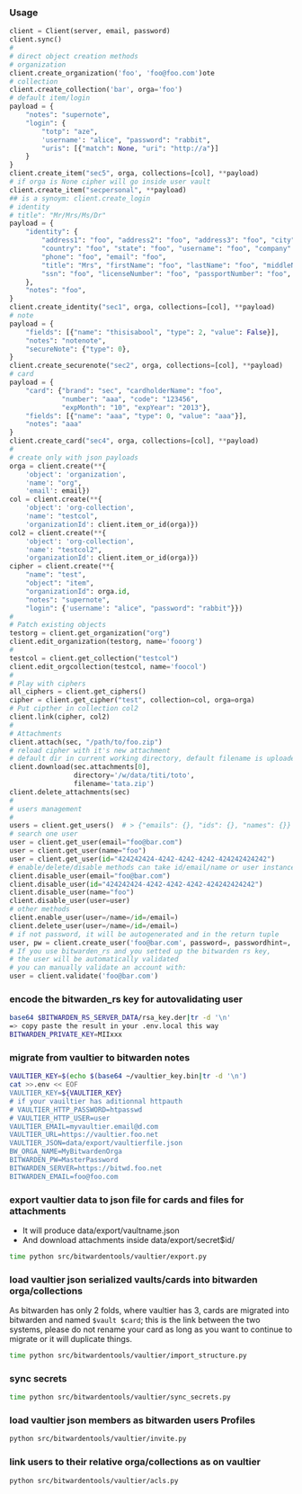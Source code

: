 
### Usage

```python
client = Client(server, email, password)
client.sync()
#
# direct object creation methods
# organization
client.create_organization('foo', 'foo@foo.com')ote
# collection
client.create_collection('bar', orga='foo')
# default item/login
payload = {
    "notes": "supernote",
    "login": {
        "totp": "aze",
        'username': "alice", "password": "rabbit",
        "uris": [{"match": None, "uri": "http://a"}]
    }
}
client.create_item("sec5", orga, collections=[col], **payload)
# if orga is None cipher will go inside user vault
client.create_item("secpersonal", **payload)
## is a synoym: client.create_login
# identity
# title": "Mr/Mrs/Ms/Dr"
payload = {
    "identity": {
        "address1": "foo", "address2": "foo", "address3": "foo", "city": "foo", "postalCode": "foo",
        "country": "foo", "state": "foo", "username": "foo", "company": "foo",
        "phone": "foo", "email": "foo",
        "title": "Mrs", "firstName": "foo", "lastName": "foo", "middleName": "foo",
        "ssn": "foo", "licenseNumber": "foo", "passportNumber": "foo",
    },
    "notes": "foo",
}
client.create_identity("sec1", orga, collections=[col], **payload)
# note
payload = {
    "fields": [{"name": "thisisabool", "type": 2, "value": False}],
    "notes": "notenote",
    "secureNote": {"type": 0},
}
client.create_securenote("sec2", orga, collections=[col], **payload)
# card
payload = {
    "card": {"brand": "sec", "cardholderName": "foo",
             "number": "aaa", "code": "123456",
             "expMonth": "10", "expYear": "2013"},
    "fields": [{"name": "aaa", "type": 0, "value": "aaa"}],
    "notes": "aaa"
}
client.create_card("sec4", orga, collections=[col], **payload)
#
# create only with json payloads
orga = client.create(**{
    'object': 'organization',
    'name': "org",
    'email': email})
col = client.create(**{
    'object': 'org-collection',
    'name': "testcol",
    'organizationId': client.item_or_id(orga)})
col2 = client.create(**{
    'object': 'org-collection',
    'name': "testcol2",
    'organizationId': client.item_or_id(orga)})
cipher = client.create(**{
    "name": "test",
    "object": "item",
    "organizationId": orga.id,
    "notes": "supernote",
    "login": {'username': "alice", "password": "rabbit"}})
#
# Patch existing objects
testorg = client.get_organization("org")
client.edit_organization(testorg, name='fooorg')
#
testcol = client.get_collection("testcol")
client.edit_orgcollection(testcol, name='foocol')
#
# Play with ciphers
all_ciphers = client.get_ciphers()
cipher = client.get_cipher("test", collection=col, orga=orga)
# Put cipther in collection col2
client.link(cipher, col2)
#
# Attachments
client.attach(sec, "/path/to/foo.zip")
# reload cipher with it's new attachment
# default dir in current working directory, default filename is uploaded filename
client.download(sec.attachments[0],
                directory='/w/data/titi/toto',
                filename='tata.zip')
client.delete_attachments(sec)
#
# users management
#
users = client.get_users()  # > {"emails": {}, "ids": {}, "names": {}} users indexed dicts
# search one user
user = client.get_user(email="foo@bar.com")
user = client.get_user(name="foo")
user = client.get_user(id="424242424-4242-4242-4242-424242424242")
# enable/delete/disable methods can take id/email/name or user instances as kwargs:
client.disable_user(email="foo@bar.com")
client.disable_user(id="424242424-4242-4242-4242-424242424242")
client.disable_user(name="foo")
client.disable_user(user=user)
# other methods
client.enable_user(user=/name=/id=/email=)
client.delete_user(user=/name=/id=/email=)
# if not password, it will be autogenerated and in the return tuple
user, pw = client.create_user('foo@bar.com', password=, passwordhint=, name=)
# If you use bitwarden_rs and you setted up the bitwarden rs key,
# the user will be automatically validated
# you can manually validate an account with:
user = client.validate('foo@bar.com')
```

### encode the bitwarden_rs key for autovalidating user
```sh
base64 $BITWARDEN_RS_SERVER_DATA/rsa_key.der|tr -d '\n'
=> copy paste the result in your .env.local this way
BITWARDEN_PRIVATE_KEY=MIIxxx
```


### migrate from vaultier to bitwarden notes

```sh
VAULTIER_KEY=$(echo $(base64 ~/vaultier_key.bin|tr -d '\n')
cat >>.env << EOF
VAULTIER_KEY=${VAULTIER_KEY}
# if your vauiltier has aditionnal httpauth
# VAULTIER_HTTP_PASSWORD=htpasswd
# VAULTIER_HTTP_USER=user
VAULTIER_EMAIL=myvaultier.email@d.com
VAULTIER_URL=https://vaultier.foo.net
VAULTIER_JSON=data/export/vaultierfile.json
BW_ORGA_NAME=MyBitwardenOrga
BITWARDEN_PW=MasterPassword
BITWARDEN_SERVER=https://bitwd.foo.net
BITWARDEN_EMAIL=foo@foo.com
```

### export vaultier data to json file for cards and files for attachments
- It will produce data/export/vaultname.json
- And download attachments inside data/export/secret$id/

```sh
time python src/bitwardentools/vaultier/export.py
```

### load vaultier json serialized vaults/cards into bitwarden orga/collections
As bitwarden has only 2 folds, where vaultier has 3, cards are migrated into bitwarden and named `$vault $card`; this is the link between the two systems, please do not rename your card as long as you want to continue to migrate or it will duplicate things.
```sh
time python src/bitwardentools/vaultier/import_structure.py
```

### sync secrets
```sh
time python src/bitwardentools/vaultier/sync_secrets.py
```

### load vaultier json members as bitwarden users Profiles
```sh
python src/bitwardentools/vaultier/invite.py
```
### link users to their relative orga/collections as on vaultier
```sh
python src/bitwardentools/vaultier/acls.py
```

